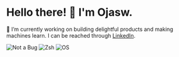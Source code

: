# Hello there! 👋 I'm Ojasw.

🔭 I’m currently working on building delightful products and making machines learn. I can be reached through [LinkedIn](https://link.ojasw.dev/linkedin).

![Not a Bug](https://img.shields.io/badge/Not%20A%20Bug-A%20Feature-fun?style=for-the-badge&logo=Open-Bug-Bounty&logoColor=white&color=BF616A) ![Zsh](https://img.shields.io/badge/Shell-Zsh-fun?style=for-the-badge&logo=GNU-Bash&logoColor=white&color=5E81AC) ![OS](https://img.shields.io/badge/OS-MacOS-fun?style=for-the-badge&logo=Apple&logoColor=white&color=5E81AC)
